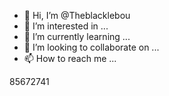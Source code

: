 - 👋 Hi, I’m @Theblacklebou
- 👀 I’m interested in ...
- 🌱 I’m currently learning ...
- 💞️ I’m looking to collaborate on ...
- 📫 How to reach me ...

<!---
Theblacklebou/Theblacklebou is a ✨ special ✨ repository because its `README.md` (this file) appears on your GitHub profile.
You can click the Preview link to take a look at your changes.
--->
85672741
